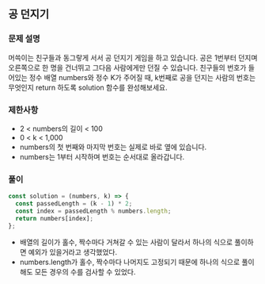## 공 던지기

### 문제 설명

머쓱이는 친구들과 동그랗게 서서 공 던지기 게임을 하고 있습니다. 공은 1번부터 던지며 오른쪽으로 한 명을 건너뛰고 그다음 사람에게만 던질 수 있습니다. 친구들의 번호가 들어있는 정수 배열 numbers와 정수 K가 주어질 때, k번째로 공을 던지는 사람의 번호는 무엇인지 return 하도록 solution 함수를 완성해보세요.

### 제한사항

- 2 < numbers의 길이 < 100
- 0 < k < 1,000
- numbers의 첫 번째와 마지막 번호는 실제로 바로 옆에 있습니다.
- numbers는 1부터 시작하며 번호는 순서대로 올라갑니다.

### 풀이

```js
const solution = (numbers, k) => {
  const passedLength = (k - 1) * 2;
  const index = passedLength % numbers.length;
  return numbers[index];
};
```

- 배열의 길이가 홀수, 짝수마다 거쳐갈 수 있는 사람이 달라서 하나의 식으로 풀이하면 예외가 있을거라고 생각했었다.
- numbers.length가 홀수, 짝수마다 나머지도 고정되기 때문에 하나의 식으로 풀이해도 모든 경우의 수를 검사할 수 있었다.
